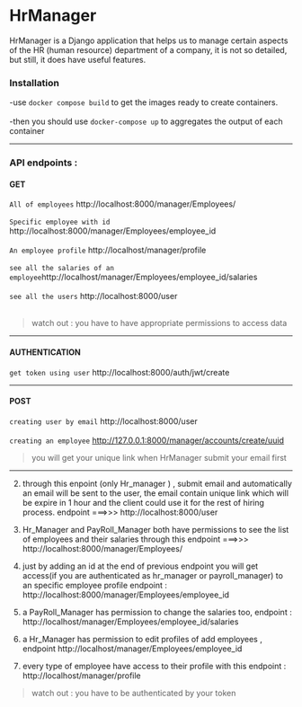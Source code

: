 # HrManager

HrManager is a  Django application that helps us to manage certain aspects of the HR (human resource) department of a company, it is not so detailed, but still, it does have 
useful features.

### Installation

-use `docker compose build` to get the images ready to create containers.<br/><br/>
-then you should use `docker-compose up` to aggregates the output of each container

----
### API endpoints :

#### GET
`All of employees` http://localhost:8000/manager/Employees/ <br/><br/>
`Specific employee with id`  http://localhost:8000/manager/Employees/employee_id <br/><br/>
`An employee profile` http://localhost/manager/profile <br/><br/>
`see all the salaries of an employee`http://localhost/manager/Employees/employee_id/salaries <br/><br/>
`see all the users` http://localhost:8000/user <br/><br/>

>watch out : you have to have appropriate permissions to access data 
----
#### AUTHENTICATION
`get token using user` http://localhost:8000/auth/jwt/create

----

#### POST
`creating user by email` http://localhost:8000/user<br/><br/>
`creating an employee` http://127.0.0.1:8000/manager/accounts/create/uuid
> you will get your unique link when HrManager submit your email first 

----




2. through this enpoint (only Hr_manager ) , submit email and automatically an email will be sent to the user,
    the email contain unique link which will be expire in 1 hour and the client could use it for the rest of hiring process.
    endpoint ===>>> http://localhost:8000/user 

3. Hr_Manager and PayRoll_Manager both have permissions to see the list of employees and their salaries 
  through this endpoint ===>>> http://localhost:8000/manager/Employees/
  
4. just by adding an id at the end of previous endpoint you will get access(if you are authenticated as hr_manager or payroll_manager) to an specific employee profile 
  endpoint : http://localhost:8000/manager/Employees/employee_id 
  
5. a PayRoll_Manager has permission to change the salaries too, endpoint : http://localhost/manager/Employees/employee_id/salaries

6. a Hr_Manager has permission to edit profiles of add employees , endpoint http://localhost/manager/Employees/employee_id 

7. every type of employee have access to their profile with this endpoint : http://localhost/manager/profile 

>watch out : you have to be authenticated by your token


